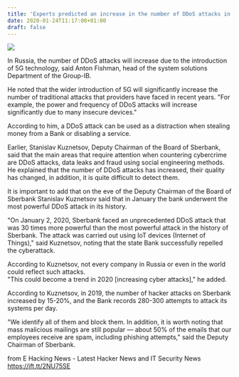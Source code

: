 ```yaml
---
title: 'Experts predicted an increase in the number of DDoS attacks in 2020'
date: 2020-01-24T11:17:00+01:00
draft: false
---
```


[![](https://1.bp.blogspot.com/-vfJiY1ROgFA/XimoJqKCpSI/AAAAAAAABe8/1ZqP0vcbL-INpIJMAff3j2vHZaPtia9pQCLcBGAsYHQ/s640/hacking%2Bcyber%2Bincidents.jpg)](https://1.bp.blogspot.com/-vfJiY1ROgFA/XimoJqKCpSI/AAAAAAAABe8/1ZqP0vcbL-INpIJMAff3j2vHZaPtia9pQCLcBGAsYHQ/s1600/hacking%2Bcyber%2Bincidents.jpg)

  
In Russia, the number of DDoS attacks will increase due to the introduction of 5G technology, said Anton Fishman, head of the system solutions Department of the Group-IB.  
  
He noted that the wider introduction of 5G will significantly increase the number of traditional attacks that providers have faced in recent years. "For example, the power and frequency of DDoS attacks will increase significantly due to many insecure devices."  
  
According to him, a DDoS attack can be used as a distraction when stealing money from a Bank or disabling a service.  
  
Earlier, Stanislav Kuznetsov, Deputy Chairman of the Board of Sberbank, said that the main areas that require attention when countering cybercrime are DDoS attacks, data leaks and fraud using social engineering methods. He explained that the number of DDoS attacks has increased, their quality has changed, in addition, it is quite difficult to detect them.  
  
It is important to add that on the eve of the Deputy Chairman of the Board of Sberbank Stanislav Kuznetsov said that in January the bank underwent the most powerful DDoS attack in its history.  
  
"On January 2, 2020, Sberbank faced an unprecedented DDoS attack that was 30 times more powerful than the most powerful attack in the history of Sberbank. The attack was carried out using IoT devices (Internet of Things)," said Kuznetsov, noting that the state Bank successfully repelled the cyberattack.  
  
According to Kuznetsov, not every company in Russia or even in the world could reflect such attacks.  
"This could become a trend in 2020 \[increasing cyber attacks\]," he added.  
  
According to Kuznetsov, in 2019, the number of hacker attacks on Sberbank increased by 15-20%, and the Bank records 280-300 attempts to attack its systems per day.  
  
"We identify all of them and block them. In addition, it is worth noting that mass malicious mailings are still popular — about 50% of the emails that our employees receive are spam, including phishing attempts," said the Deputy Chairman of Sberbank.

  
  
from E Hacking News - Latest Hacker News and IT Security News https://ift.tt/2NU75SE
